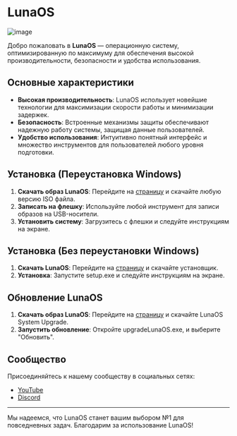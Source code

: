 # LunaOS

![image](https://github.com/user-attachments/assets/6e32faf5-9d3c-4870-af82-a2b3cb067fa8)

Добро пожаловать в **LunaOS** — операционную систему, оптимизированную по максимуму для обеспечения высокой производительности, безопасности и удобства использования.

## Основные характеристики

- **Высокая производительность**: LunaOS использует новейшие технологии для максимизации скорости работы и минимизации задержек.
- **Безопасность**: Встроенные механизмы защиты обеспечивают надежную работу системы, защищая данные пользователей.
- **Удобство использования**: Интуитивно понятный интерфейс и множество инструментов для пользователей любого уровня подготовки.

## Установка (Переустановка Windows)

1. **Скачать образ LunaOS**: Перейдите на [страницу](https://gobobdev.github.io/LunaOS) и скачайте любую версию ISO файла.
2. **Записать на флешку**: Используйте любой инструмент для записи образов на USB-носители.
3. **Установить систему**: Загрузитесь с флешки и следуйте инструкциям на экране.

## Установка (Без переустановки Windows)

1. **Скачать LunaOS**: Перейдите на [страницу](https://gobobdev.github.io/LunaOS) и скачайте установщик.
2. **Установка**: Запустите setup.exe и следуйте инструкциям на экране.

## Обновление LunaOS

1. **Скачать образ LunaOS**: Перейдите на [страницу](https://gobobdev.github.io/LunaOS) и скачайте LunaOS System Upgrade.
2. **Запустить обновление**: Откройте upgradeLunaOS.exe, и выберите "Обновить".



## Сообщество

Присоединяйтесь к нашему сообществу в социальных сетях:

- [YouTube](https://www.youtube.com/@LunaOSproject)
- [Discord](https://discord.gg/jrtDVYwagz)


---

Мы надеемся, что LunaOS станет вашим выбором №1 для повседневных задач. Благодарим за использование LunaOS!
